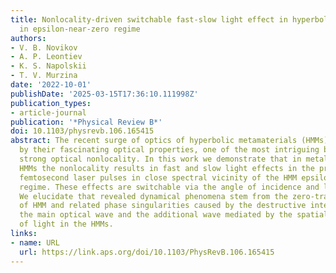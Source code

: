```yaml
---
title: Nonlocality-driven switchable fast-slow light effect in hyperbolic metamaterials
  in epsilon-near-zero regime
authors:
- V. B. Novikov
- A. P. Leontiev
- K. S. Napolskii
- T. V. Murzina
date: '2022-10-01'
publishDate: '2025-03-15T17:36:10.111998Z'
publication_types:
- article-journal
publication: '*Physical Review B*'
doi: 10.1103/physrevb.106.165415
abstract: The recent surge of optics of hyperbolic metamaterials (HMMs) has been fueled
  by their fascinating optical properties, one of the most intriguing being their
  strong optical nonlocality. In this work we demonstrate that in metal nanorod-based
  HMMs the nonlocality results in fast and slow light effects in the propagation of
  femtosecond laser pulses in close spectral vicinity of the HMM epsilon-near-zero
  regime. These effects are switchable via the angle of incidence and light wavelength.
  We elucidate that revealed dynamical phenomena stem from the zero-transmission points
  of HMM and related phase singularities caused by the destructive interference of
  the main optical wave and the additional wave mediated by the spatial dispersion
  of light in the HMMs.
links:
- name: URL
  url: https://link.aps.org/doi/10.1103/PhysRevB.106.165415
---
```

